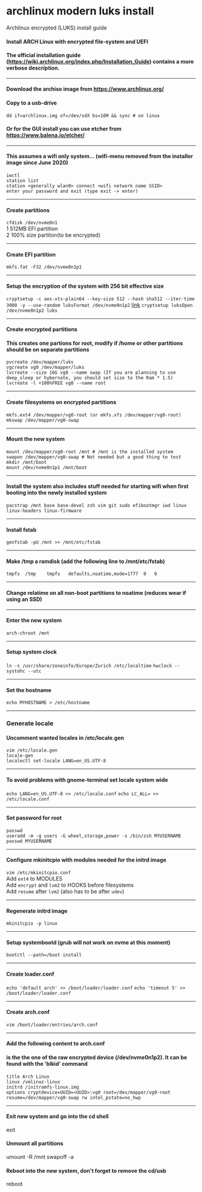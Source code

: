 # archlinux modern luks install
Archlinux encrypted (LUKS) install guide


#### Install ARCH Linux with encrypted file-system and UEFI
#### The official installation guide (https://wiki.archlinux.org/index.php/Installation_Guide) contains a more verbose description.
---
#### Download the archiso image from https://www.archlinux.org/
#### Copy to a usb-drive
`dd if=archlinux.img of=/dev/sdX bs=16M && sync # on linux`
#### Or for the GUI install you can use etcher from https://www.balena.io/etcher/  
---
#### This assumes a wifi only system... (wifi-menu removed from the installer image since June 2020)  
`iwctl`  
`station list`  
`station <generally wlan0> connect <wifi network name SSID>`  
`enter your password and exit (type exit -> enter)`  

---
#### Create partitions
`cfdisk /dev/nvme0n1`  
1 512MB EFI partition  
2 100% size partiton(to be encrypted)  

---
#### Create EFI partition
`mkfs.fat -F32 /dev/nvme0n1p1`

---
#### Setup the encryption of the system with 256 bit effective size
`cryptsetup -c aes-xts-plain64 --key-size 512 --hash sha512 --iter-time 3000 -y --use-random luksFormat /dev/nvme0n1p2` [link](https://wiki.archlinux.org/index.php/Dm-crypt/Device_encryption#Cryptsetup_usage)
`cryptsetup luksOpen /dev/nvme0n1p2 luks`

---
#### Create encrypted partitions
#### This creates one partions for root, modify if /home or other partitions should be on separate partitions  
`pvcreate /dev/mapper/luks`  
`vgcreate vg0 /dev/mapper/luks`  
`lvcreate --size 16G vg0 --name swap (If you are planning to use deep_sleep or hybernate, you should set size to the Ram * 1.5)`  
`lvcreate -l +100%FREE vg0 --name root`  

---
#### Create filesystems on encrypted partitions  
`mkfs.ext4 /dev/mapper/vg0-root (or mkfs.xfs /dev/mapper/vg0-root)`  
`mkswap /dev/mapper/vg0-swap`  

---
#### Mount the new system 
`mount /dev/mapper/vg0-root /mnt # /mnt is the installed system`  
`swapon /dev/mapper/vg0-swap # Not needed but a good thing to test`  
`mkdir /mnt/boot`  
`mount /dev/nvme0n1p1 /mnt/boot`  

---
#### Install the system also includes stuff needed for starting wifi when first booting into the newly installed system
`pacstrap /mnt base base-devel zsh vim git sudo efibootmgr iwd linux linux-headers linux-firmware` 

---
#### Install fstab
`genfstab -pU /mnt >> /mnt/etc/fstab`  

---
#### Make /tmp a ramdisk (add the following line to /mnt/etc/fstab)
`tmpfs	/tmp	tmpfs	defaults,noatime,mode=1777	0	0`  

---
#### Change relatime on all non-boot partitions to noatime (reduces wear if using an SSD)

---
#### Enter the new system
`arch-chroot /mnt`  

---
#### Setup system clock
`ln -s /usr/share/zoneinfo/Europe/Zurich /etc/localtime`
`hwclock --systohc --utc`

---

#### Set the hostname
`echo MYHOSTNAME > /etc/hostname`  

---
### Generate locale
#### Uncomment wanted locales in /etc/locale.gen
`vim /etc/locale.gen`  
`locale-gen`  
`localectl set-locale LANG=en_US.UTF-8`  

---
#### To avoid problems with gnome-terminal set locale system wide
`echo LANG=en_US.UTF-8 >> /etc/locale.conf`
`echo LC_ALL= >> /etc/locale.conf`

 ---
#### Set password for root
`passwd`  
`useradd -m -g users -G wheel,storage,power -s /bin/zsh MYUSERNAME`  
`passwd MYUSERNAME`  

---
#### Configure mkinitcpio with modules needed for the initrd image  
`vim /etc/mkinitcpio.conf`  
Add `ext4` to MODULES  
Add `encrypt` and `lvm2` to HOOKS before filesystems   
Add `resume` after `lvm2` (also has to be after `udev`)  

---
#### Regenerate initrd image
`mkinitcpio -p linux`

---
#### Setup systembootd (grub will not work on nvme at this moment)
`bootctl --path=/boot install`

---
#### Create loader.conf
`echo 'default arch' >> /boot/loader/loader.conf`
`echo 'timeout 5' >> /boot/loader/loader.conf`

---
#### Create arch.conf
`vim /boot/loader/entries/arch.conf`

---

#### Add the following content to arch.conf
#### <UUID> is the the one of the raw encrypted device (/dev/nvme0n1p2). It can be found with the 'blkid' command
```
title Arch Linux
linux /vmlinuz-linux
initrd /initramfs-linux.img
options cryptdevice=UUID=<UUID>:vg0 root=/dev/mapper/vg0-root resume=/dev/mapper/vg0-swap rw intel_pstate=no_hwp
```
---
#### Exit new system and go into the cd shell
exit

#### Unmount all partitions
umount -R /mnt
swapoff -a

#### Reboot into the new system, don't forget to remove the cd/usb
reboot
